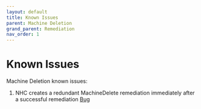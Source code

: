 ```yaml
---
layout: default
title: Known Issues
parent: Machine Deletion
grand_parent: Remediation
nav_order: 1
---
```


# Known Issues
Machine Deletion known issues:
1. NHC creates a redundant MachineDelete remediation immediately after a successful remediation [Bug](https://issues.redhat.com/browse/ECOPROJECT-205)

